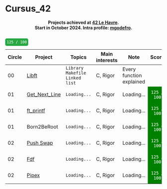 # Cursus_42

<p align="center">
	<b>
	Projects achieved at <a href="https://42lehavre.fr/">42 Le Havre</a>.
	<br>
	Start in October 2024. Intra profile: <a href="https://profile.intra.42.fr/users/mgodefro">mgodefro</a>.
	<br><br>
	</b>
</p>
<table align="center">
	<thead>
		<tr>
			<th>Circle</th>
			<th>Project</th>
			<th>Topics</th>
			<th>Main interests</th>
			<th>Note</th>
			<th>Score</th>
		</tr>
	</thead>
	<tbody>
		<tr>
			<td>00</td>
			<td><a href="lien libft">Libft</a></td>
			<td><code>Library</code> <code>Makefile</code> <code>Linked list</code></td>
			<td>C, Rigor</td>
			<td>Every function explained</td>
			<code style="background-color: #28a745 !important; color: white !important; padding: 5px; border-radius: 5px;">125 / 100</code>
		</tr>
		<tr>
			<td>01</td>
			<td><a href="lien GNL">Get_Next_Line</a></td>
			<td><code>Loading...</code></td>
			<td>C, Rigor</td>
			<td>Loading...</td>
			<td style="background-color: green; color: white; text-align: center; vertical-align: middle; padding: 10px;"><code>125 / 100</code></td>
		</tr>
		<tr>
			<td>01</td>
			<td><a href="https://github.com/ulyssegerkens/printf">ft_printf</a></td>
			<td><code>Loading...</code></td>
			<td>C, Rigor</td>
			<td>Loading...</td>
			<td style="background-color: green; color: white; text-align: center; vertical-align: middle; padding: 10px;"><code>125 / 100</code></td>
		</tr>
		<tr>
			<td>01</td>
			<td>Born2BeRoot</td>
			<td><code>Loading...</code></td>
			<td>C, Rigor</td>
			<td>Loading...</td>
			<td style="background-color: green; color: white; text-align: center; vertical-align: middle; padding: 10px;"><code>125 / 100</code></td>
		</tr>
		<tr>
			<td>02</td>
			<td><a href="https://github.com/ulyssegerkens/push_swap">Push Swap</a></td>
			<td><code>Loading...</code></td>
			<td>C, Rigor</td>
			<td>Loading...</td>
			<td style="background-color: green; color: white; text-align: center; vertical-align: middle; padding: 10px;"><code>125 / 100</code></td>
		</tr>
		<tr>
			<td>02</td>
			<td><a href="https://github.com/ulyssegerkens/so_long">Fdf</a></td>
			<td><code>Loading...</code></td>
			<td>C, Rigor</td>
			<td>Loading...</td>
			<td style="background-color: green; color: white; text-align: center; vertical-align: middle; padding: 10px;"><code>125 / 100</code></td>
		</tr>
		<tr>
			<td>02</td>
			<td><a href="https://github.com/ulyssegerkens/pipex">Pipex</a></td>
			<td><code>Loading...</code></td>
			<td>C, Rigor</td>
			<td>Loading...</td>
			<td style="background-color: green; color: white; text-align: center; vertical-align: middle; padding: 10px;"><code>125 / 100</code></td>
		</tr>	
	</tbody>
</table>
